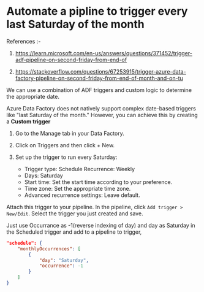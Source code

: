# Automate a pipline to trigger every last Saturday of the month

References :-
1. https://learn.microsoft.com/en-us/answers/questions/371452/trigger-adf-pipeline-on-second-friday-from-end-of

2. https://stackoverflow.com/questions/67253915/trigger-azure-data-factory-pipeline-on-second-friday-from-end-of-month-and-on-tu

We can use a combination of ADF triggers and custom logic to determine the appropriate date.

Azure Data Factory does not natively support complex date-based triggers like "last Saturday of the month." However, you can achieve this by creating a **Custom trigger**

1. Go to the Manage tab in your Data Factory.

2. Click on Triggers and then click + New.

3. Set up the trigger to run every Saturday:

    - Trigger type: Schedule
    Recurrence: Weekly
    - Days: Saturday
    - Start time: Set the start time according to your preference.
    - Time zone: Set the appropriate time zone.
    - Advanced recurrence settings: Leave default.

Attach this trigger to your pipeline. In the pipeline, click `Add trigger > New/Edit`.
    Select the trigger you just created and save.

Just use Occurrance as -1(reverse indexing of day) and day as Saturday in the Scheduled trigger and add to a pipeline to trigger,
```json
"schedule": {
    "monthlyOccurrences": [
        {
            "day": "Saturday",
            "occurrence": -1
        }
    ]
}
```